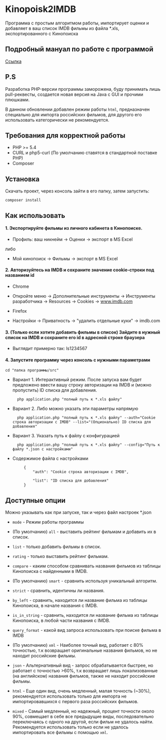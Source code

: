 Kinopoisk2IMDB
=========

Программа с простым алгоритмом работы, импортирует оценки и добавляет в ваш список IMDB фильмы из файла *.xls, экспортированного с Кинопоиска

Подробный мануал по работе с программой
------------
[Ссылка](https://geektimes.ru/post/267770/)

P.S
------------
Разработка PHP-версии программы заморожена, буду принимать лишь pull-реквесты, создается новая версия на Java с GUI и прочими плюшками.

В данном обновлении добавлен режим работы `html`, предназначен специально для импорта российских фильмов, для другого его использовать категорически не рекомендуется.

Требования для корректной работы
------------

* PHP >= 5.4
* CURL и php5-curl (По умолчанию ставятся в стандартной поставке PHP)
* Composer

Установка
------------

Скачать проект, через консоль зайти в его папку, затем запустить:
  
    composer install

Как использовать
----------

#### 1. Экспортируйте фильмы из личного кабинета в Кинопоиске.

- Профиль: ваш никнейм -> Оценки -> экспорт в MS Excel
    
либо
    
- Мой кинопоиск -> Фильмы -> экспорт в MS Excel
    
#### 2. Авторизуйтесь на IMDB и сохраните значение cookie-строки под названием id

- Chrome
 - Откройте меню -> Дополнительные инструменты -> Инструменты разработчика -> Resources -> Cookies -> www.imdb.com
 
- Firefox
 - Настройки -> Приватность -> "удалить отдельные куки" -> imdb.com

#### 3. (Только если хотите добавить фильмы в список) Зайдите в нужный список на IMDB и сохраните его id в адресной строке браузера
    
    
- Выглядит примерно так: ls1234567
    
#### 4. Запустите программу через консоль с нужными параметрами

    cd "папка программы/src"
    
- Вариант 1. Интерактивный режим. После запуска вам будет предложено ввести вашу строку авторизации на IMDB и (можно пропустить) ID списка для добавления.

        php application.php "полный путь к *.xls файлу"

- Вариант 2. Либо можно указать эти параметры напрямую

        php application.php "полный путь к *.xls файлу" --auth="Cookie строка авторизации с IMDB" --list="(Опционально) ID списка для добавления"

- Вариант 3. Указать путь к файлу с конфигурацией

        php application.php "полный путь к *.xls файлу" --config="Путь к файлу *.json с настройками"


 - Содержимое файла с настройками

            {
                "auth": "Cookie строка авторизации с IMDB",
            
                "list": "ID списка для добавления"
            }

 
Доступные опции
----------

Можно указывать как при запуске, так и через файл настроек *.json

- `mode` - Режим работы программы

 - (По умолчанию) `all` - выставить рейтинг фильмам и добавить их в список.
 - `list` - только добавить фильмы в список.
 - `rating` - только выставить рейтинг фильмам.

- `compare` - каким способом сравнивать названия фильмов из таблицы Кинопоиска с найденными в IMDB.

 - (По умолчанию) `smart` - сравнить используя уникальный алгоритм.
 - `strict` - сравнить, идентичны ли названия.
 - `by_left` - сравнить, находится ли название фильма из таблицы Кинопоиска, в начале названия с IMDB.
 - `is_in_string` - сравнить, находится ли название фильма из таблицы Кинопоиска, в любой части названия с IMDB.
 
- `query_format` - какой вид запроса использовать при поиске фильма в IMDB

 - (По умолчанию) `xml` - Наиболее точный вид, работает с 80% точностью, т.к возвращает оригинальные названия фильмов, но не находит российские фильмы.
 - `json` - Альтернативный вид - запрос обрабатывается быстрее, но работает с точностью >60%, т.к возвращает лишь локализованные (на английском) названия фильмов, также не находит российские фильмы.
 - `html` - Еще один вид, очень медленный, малая точность (~30%), рекомендуется использовать только для импорта не импортировавшихся с первого раза российских фильмов.
 - `mixed` - Самый медленный, но надежный, процент точности около 90%, совмещает в себе все предыдущие виды, последовательно переключаясь с одного на другой, если фильм не удалось найти.
    Рекомендуется использовать только если не удалось импортировать все фильмы с помощью `xml`.
